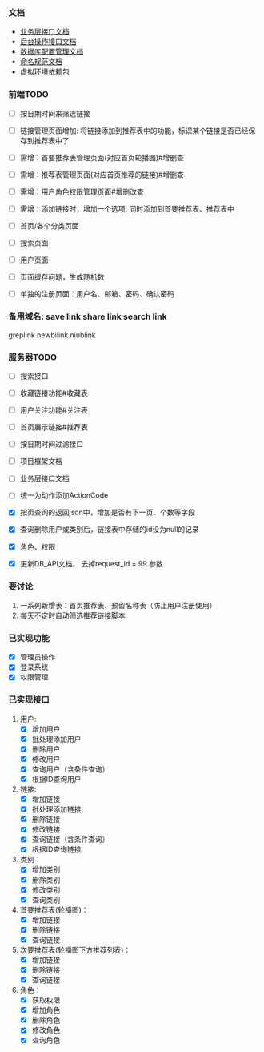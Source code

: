 ### 文档
- [业务层接口文档](doc/RLink_API.md)
- [后台操作接口文档](doc/DB_API.md)
- [数据库配置管理文档](doc/数据库配置管理文档%5Balembic%5D.md)
- [命名规范文档](doc/命名规范文档.md)
- [虚拟环境依赖包](doc/获取虚拟环境依赖包文档.md)

### 前端TODO
- [ ] 按日期时间来筛选链接
- [ ] 链接管理页面增加: 将链接添加到推荐表中的功能，标识某个链接是否已经保存到推荐表中了
- [ ] 需增：首要推荐表管理页面(对应首页轮播图)#增删查
- [ ] 需增：推荐表管理页面(对应首页推荐的链接)#增删查
- [ ] 需增：用户角色权限管理页面#增删改查
- [ ] 需增：添加链接时，增加一个选项: 同时添加到首要推荐表、推荐表中

- [ ] 首页/各个分类页面
- [ ] 搜索页面
- [ ] 用户页面

- [ ] 页面缓存问题，生成随机数
- [ ] 单独的注册页面：用户名、邮箱、密码、确认密码

### 备用域名: save link share link search link
greplink
newbilink
niublink

### 服务器TODO
- [ ] 搜索接口
- [ ] 收藏链接功能#收藏表
- [ ] 用户关注功能#关注表
- [ ] 首页展示链接#推荐表
- [ ] 按日期时间过滤接口

- [ ] 项目框架文档
- [ ] 业务层接口文档
- [ ] 统一为动作添加ActionCode

- [x] 按页查询的返回json中，增加是否有下一页、个数等字段
- [x] 查询删除用户或类别后，链接表中存储的id设为null的记录
- [x] 角色、权限
- [x] 更新DB_API文档， 去掉request_id = 99 参数


### 要讨论
1. 一系列新增表：首页推荐表、预留名称表（防止用户注册使用）
2. 每天不定时自动筛选推荐链接脚本

### 已实现功能
- [x] 管理员操作
- [x] 登录系统
- [x] 权限管理

### 已实现接口
1. 用户:
	- [x] 增加用户
	- [x] 批处理添加用户
	- [x] 删除用户
	- [x] 修改用户
	- [x] 查询用户（含条件查询）
	- [x] 根据ID查询用户
2. 链接:
	- [x] 增加链接
	- [x] 批处理添加链接
	- [x] 删除链接
	- [x] 修改链接
	- [x] 查询链接（含条件查询）
	- [x] 根据ID查询链接
3. 类别：
	- [x] 增加类别
	- [x] 删除类别
	- [x] 修改类别
	- [x] 查询类别
4. 首要推荐表(轮播图)：
	- [x] 增加链接
	- [x] 删除链接
	- [x] 查询链接
5. 次要推荐表(轮播图下方推荐列表)：
	- [x] 增加链接
	- [x] 删除链接
	- [x] 查询链接
6. 角色：
	- [x] 获取权限
	- [x] 增加角色
	- [x] 删除角色
	- [x] 修改角色
	- [x] 查询角色
